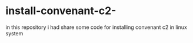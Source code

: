 # install-convenant-c2-
in this repository i had share some code for installing convenant c2 in linux system
